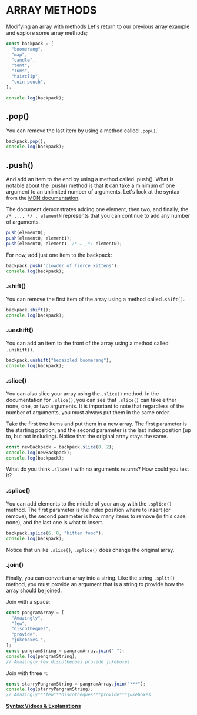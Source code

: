# ARRAY METHODS

Modifying an array with methods
Let's return to our previous array example and explore some array methods;

```js
const backpack = [
  "boomerang",
  "map",
  "candle",
  "tent",
  "Tums",
  "hairclip",
  "coin pouch",
];

console.log(backpack);
```

## .pop()

You can remove the last item by using a method called `.pop()`.

```js
backpack.pop();
console.log(backpack);
```

## .push()

And add an item to the end by using a method called .push().
What is notable about the .push() method is that it can take a minimum of one argument to an unlimited number of arguments. Let's look at the syntax from the [MDN documentation](https://developer.mozilla.org/en-US/docs/Web/JavaScript/Reference/Global_Objects/Array/push#syntax).

The document demonstrates adding one element, then two, and finally, the `/* ..., */ , elementN` represents that you can continue to add any number of arguments.

```js
push(element0);
push(element0, element1);
push(element0, element1, /* … ,*/ elementN);
```

For now, add just one item to the backpack:

```js
backpack.push("clowder of fierce kittens");
console.log(backpack);
```

### .shift()

You can remove the first item of the array using a method called .`shift()`.

```js
backpack.shift();
console.log(backpack);
```

### .unshift()

You can add an item to the front of the array using a method called
`.unshift()`.

```js
backpack.unshift("bedazzled boomerang");
console.log(backpack);
```

### .slice()

You can also slice your array using the `.slice()` method. In the documentation for `.slice()`, you can see that `.slice()` can take either none, one, or two arguments. It is important to note that regardless of the number of arguments, you must always put them in the same order.

Take the first two items and put them in a new array. The first parameter is the starting position, and the second parameter is the last index position (up to, but not including). Notice that the original array stays the same.

```js
const newBackpack = backpack.slice(0, 2);
console.log(newBackpack);
console.log(backpack);
```

What do you think `.slice()` with no arguments returns? How could you test it?

### .splice()

You can add elements to the middle of your array with the `.splice()` method. The first parameter is the index position where to insert (or remove), the second parameter is how many items to remove (in this case, none), and the last one is what to insert.

```js
backpack.splice(6, 0, "kitten food");
console.log(backpack);
```

Notice that unlike `.slice()`, `.splice()` does change the original array.

### .join()

Finally, you can convert an array into a string. Like the string `.split()` method, you must provide an argument that is a string to provide how the array should be joined.

Join with a space:

```js
const pangramArray = [
  "Amazingly",
  "few",
  "discotheques",
  "provide",
  "jukeboxes.",
];
const pangramString = pangramArray.join(" ");
console.log(pangramString);
// Amazingly few discotheques provide jukeboxes.
```

Join with three `*`:

```js
const starryPangramString = pangramArray.join("***");
console.log(starryPangramString);
// Amazingly***few***discotheques***provide***jukeboxes.
```

**[Syntax Videos & Explanations](https://github.com/10-3-pursuit/10-3-resources/blob/main/javascript-essentials.md)**